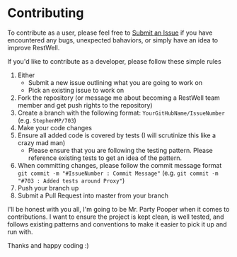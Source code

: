 # Contributing
To contribute as a user, please feel free to [Submit an Issue](https://github.com/StephenMP/RestWell/issues) if you have encountered any bugs, unexpected bahaviors, or simply have an idea to improve RestWell.

If you'd like to contribute as a developer, please follow these simple rules

1. Either
    * Submit a new issue outlining what you are going to work on
    * Pick an existing issue to work on
1. Fork the repository (or message me about becoming a RestWell team member and get push rights to the repository)
1. Create a branch with the following format: `YourGitHubName/IssueNumber` (e.g. `StephenMP/703`)
1. Make your code changes
1. Ensure all added code is covered by tests (I will scrutinize this like a crazy mad man)
    * Please ensure that you are following the testing pattern. Please reference existing tests to get an idea of the pattern.
1. When committing changes, please follow the commit message format `git commit -m "#IssueNumber : Commit Message"` (e.g. `git commit -m "#703 : Added tests around Proxy"`)
1. Push your branch up
1. Submit a Pull Request into master from your branch

I'll be honest with you all, I'm going to be Mr. Party Pooper when it comes to contributions. I want to ensure the project is kept clean, is well tested, and follows existing patterns and conventions to make it easier to pick it up and run with.

Thanks and happy coding :)
